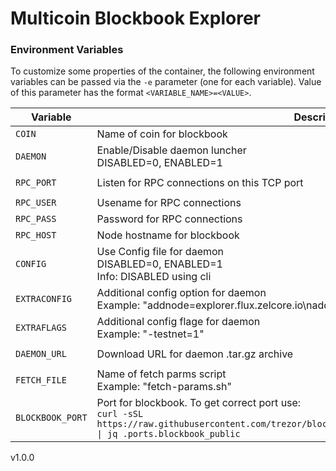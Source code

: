 # Multicoin Blockbook Explorer
### Environment Variables

To customize some properties of the container, the following environment
variables can be passed via the `-e` parameter (one for each variable).  Value
of this parameter has the format `<VARIABLE_NAME>=<VALUE>`.

| Variable       | Description                                  | Required   | Default |
|----------------|----------------------------------------------|------------|---------|
|`COIN`| Name of coin for blockbook  | `YES` | `unset` | 
|`DAEMON`| Enable/Disable daemon luncher <br /> DISABLED=0, ENABLED=1  | `NO` | `1` | 
|`RPC_PORT`| Listen for RPC connections on this TCP port | `YES when DAEMON=1` | `unset` |
|`RPC_USER`| Usename for RPC connections | `NO` | `user` |
|`RPC_PASS`| Password for RPC connections | `NO` | `pass` |
|`RPC_HOST`| Node hostname for blockbook | `YES` | `localhost` |
|`CONFIG`| Use Config file for daemon <br /> DISABLED=0, ENABLED=1 <br /> Info: DISABLED using cli | `NO` | `1` |
|`EXTRACONFIG`| Additional config option for daemon <br /> Example: "addnode=explorer.flux.zelcore.io\naddnode=explorer.runonflux.io" | `NO` | `unset` |
|`EXTRAFLAGS`| Additional config flage for daemon <br /> Example: "-testnet=1" | `NO` | `unset` |
|`DAEMON_URL`| Download URL for daemon .tar.gz archive | `YES when DAEMON=1` | `unset` |
|`FETCH_FILE`| Name of fetch parms script <br /> Example: "fetch-params.sh" | `NO` | `unset` |
|`BLOCKBOOK_PORT`| Port for blockbook. To get correct port use: <br /> `curl -sSL https://raw.githubusercontent.com/trezor/blockbook/master/configs/coins/<COIN_NAME>.json \| jq .ports.blockbook_public` | `YES` | `unset` |

v1.0.0
